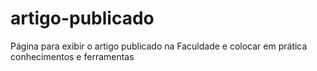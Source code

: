 # artigo-publicado
 Página para exibir o artigo publicado na Faculdade e colocar em prática conhecimentos e ferramentas
